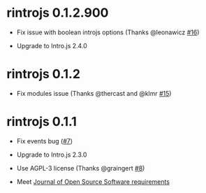 # rintrojs 0.1.2.900

* Fix issue with boolean introjs options (Thanks @leonawicz [#16](https://github.com/carlganz/rintrojs/issues/16))

* Upgrade to Intro.js 2.4.0

# rintrojs 0.1.2

* Fix modules issue (Thanks @thercast and @klmr [#15](https://github.com/carlganz/rintrojs/issues/15))

# rintrojs 0.1.1

* Fix events bug ([#7](https://github.com/carlganz/rintrojs/issues/7))

* Upgrade to Intro.js 2.3.0

* Use AGPL-3 license (Thanks @graingert [#8](https://github.com/carlganz/rintrojs/issues/8))

* Meet [Journal of Open Source Software requirements](http://joss.theoj.org/papers/10.21105/joss.00063)